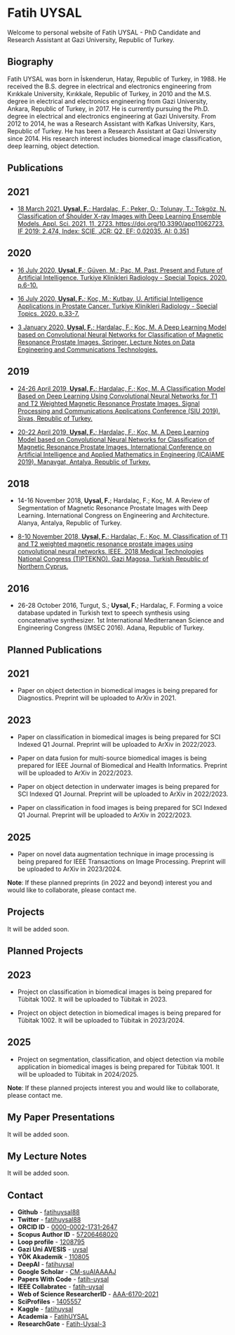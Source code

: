 # Fatih UYSAL
Welcome to personal website of Fatih UYSAL - PhD Candidate and Research Assistant at Gazi University, Republic of Turkey.

## Biography
Fatih UYSAL was born in İskenderun, Hatay, Republic of Turkey, in 1988. He received the B.S. degree in electrical and electronics engineering from Kırıkkale University, Kırıkkale, Republic of Turkey, in 2010 and the M.S. degree in electrical and electronics engineering from Gazi University, Ankara, Republic of Turkey, in 2017. He is currently pursuing the Ph.D. degree in electrical and electronics engineering at Gazi University. From 2012 to 2014, he was a Research Assistant with Kafkas University, Kars, Republic of Turkey. He has been a Research Assistant at Gazi University since 2014. His research interest includes biomedical image classification, deep learning, object detection.  
  
## Publications
## 2021
* [18 March 2021, **Uysal, F.**; Hardalaç, F.; Peker, O.; Tolunay, T.; Tokgöz, N. Classification of Shoulder X-ray Images with Deep Learning Ensemble Models. Appl. Sci. 2021, 11, 2723. https://doi.org/10.3390/app11062723. IF 2019: 2.474, Index: SCIE, JCR: Q2, EF: 0.02035, AI: 0.351](https://www.mdpi.com/2076-3417/11/6/2723)  

## 2020
* [16 July 2020, **Uysal, F.**; Güven, M.; Paç, M. Past, Present and Future of Artificial Intelligence. Turkiye Klinikleri Radiology - Special Topics. 2020. p.6-10.](https://www.turkiyeklinikleri.com/article/en-yapay-zeknin-dunu-bugunu-ve-gelecegi-88869.html)  

* [16 July 2020, **Uysal, F.**; Koç, M.; Kutbay, U. Artificial Intelligence Applications in Prostate Cancer. Turkiye Klinikleri Radiology - Special Topics. 2020. p.33-7.](https://www.turkiyeklinikleri.com/article/en-prostat-kanserinde-yapay-zek-uygulamalari-88874.html)  

* [3 January 2020, **Uysal, F.**; Hardalaç, F.; Koç, M. A Deep Learning Model based on Convolutional Neural Networks for Classification of Magnetic Resonance Prostate Images. Springer. Lecture Notes on Data Engineering and Communications Technologies.](https://link.springer.com/chapter/10.1007/978-3-030-36178-5_59)

## 2019
* [24-26 April 2019, **Uysal, F.**; Hardalaç, F.; Koç, M. A Classification Model Based on Deep Learning Using Convolutional Neural Networks for T1 and T2 Weighted Magnetic Resonance Prostate Images. Signal Processing and Communications Applications Conference (SIU 2019). Sivas, Republic of Turkey.](https://siu2019.gtu.edu.tr/wp-content/uploads/2019/06/Kurultay_Program_Sunulan.pdf)  

* [20-22 April 2019, **Uysal, F.**; Hardalaç, F.; Koç, M. A Deep Learning Model based on Convolutional Neural Networks for Classification of Magnetic Resonance Prostate Images. International Conference on Artificial Intelligence and Applied Mathematics in Engineering (ICAIAME 2019). Manavgat, Antalya, Republic of Turkey.](http://icaiame.com/wp-content/uploads/2020/01/ICAIAME2019Programme.pdf)

## 2018
* 14-16 November 2018, **Uysal, F.**; Hardalaç, F.; Koç, M. A Review of Segmentation of Magnetic Resonance Prostate Images with Deep Learning. International Congress on Engineering and Architecture. Alanya, Antalya, Republic of Turkey.  

* [8-10 November 2018, **Uysal, F.**; Hardalaç, F.; Koç, M. Classification of T1 and T2 weighted magnetic resonance prostate images using convolutional neural networks. IEEE. 2018 Medical Technologies National Congress (TIPTEKNO). Gazi Magosa, Turkish Republic of Northern Cyprus.](https://ieeexplore.ieee.org/document/8596792)

## 2016
* 26-28 October 2016, Turgut, S.; **Uysal, F.**; Hardalaç, F. Forming a voice database updated in Turkish text to speech synthesis using concatenative synthesizer. 1st International Mediterranean Science and Engineering Congress (IMSEC 2016). Adana, Republic of Turkey.

## Planned Publications
## 2021
* Paper on object detection in biomedical images is being prepared for Diagnostics. Preprint will be uploaded to ArXiv in 2021.  

## 2023
* Paper on classification in biomedical images is being prepared for SCI Indexed Q1 Journal. Preprint will be uploaded to ArXiv in 2022/2023.  
  
* Paper on data fusion for multi-source biomedical images is being prepared for IEEE Journal of Biomedical and Health Informatics. Preprint will be uploaded to ArXiv in 2022/2023.  
  
* Paper on object detection in underwater images is being prepared for SCI Indexed Q1 Journal. Preprint will be uploaded to ArXiv in 2022/2023.  
  
* Paper on classification in food images is being prepared for SCI Indexed Q1 Journal. Preprint will be uploaded to ArXiv in 2022/2023.  
  
## 2025
* Paper on novel data augmentation technique in image processing is being prepared for IEEE Transactions on Image Processing. Preprint will be uploaded to ArXiv in 2023/2024.  

**Note**: If these planned preprints (in 2022 and beyond) interest you and would like to collaborate, please contact me.

## Projects
It will be added soon.  

## Planned Projects
## 2023
* Project on classification in biomedical images is being prepared for Tübitak 1002. It will be uploaded to Tübitak in 2023.  

* Project on object detection in biomedical images is being prepared for Tübitak 1002. It will be uploaded to Tübitak in 2023/2024.  

## 2025
* Project on segmentation, classification, and object detection via mobile application in biomedical images is being prepared for Tübitak 1001. It will be uploaded to Tübitak in 2024/2025.  

**Note**: If these planned projects interest you and would like to collaborate, please contact me.

## My Paper Presentations
It will be added soon.  

## My Lecture Notes
It will be added soon.  

## Contact
* **Github** - [fatihuysal88](https://github.com/fatihuysal88)
* **Twitter** - [fatihuysal88](https://twitter.com/fatihuysal88)
* **ORCID ID** - [0000-0002-1731-2647](https://orcid.org/0000-0002-1731-2647)
* **Scopus Author ID** - [57206468020](https://www.scopus.com/authid/detail.uri?authorId=57206468020)
* **Loop profile** - [1208795](https://loop.frontiersin.org/people/1208795/overview)
* **Gazi Uni AVESIS** - [uysal](https://avesis.gazi.edu.tr/uysal)
* **YÖK Akademik** - [110805](https://v.gd/fatihuysal)
* **DeepAI** - [fatihuysal](https://deepai.org/profile/fatihuysal)
* **Google Scholar** - [CM-suAIAAAAJ](https://scholar.google.com.tr/citations?user=CM-suAIAAAAJ)
* **Papers With Code** - [fatih-uysal](https://paperswithcode.com/author/fatih-uysal)
* **IEEE Collabratec** - [fatih-uysal](https://ieee-collabratec.ieee.org/app/p/FatihUYSAL741555)
* **Web of Science ResearcherID** - [AAA-6170-2021](https://publons.com/researcher/AAA-6170-2021)
* **SciProfiles** - [1405557](https://sciprofiles.com/profile/1405557)
* **Kaggle** - [fatihuysal](https://www.kaggle.com/fatihuysal)
* **Academia** - [FatihUYSAL](https://gazi.academia.edu/FatihUYSAL)
* **ResearchGate** - [Fatih-Uysal-3](https://www.researchgate.net/profile/Fatih-Uysal-3)

